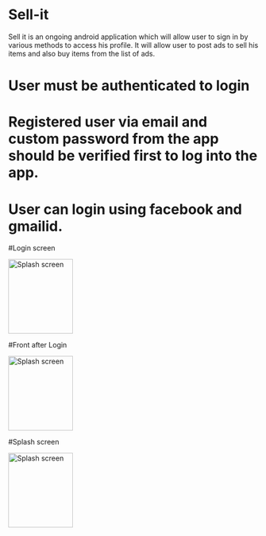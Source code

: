# Sell-it
Sell it is an ongoing android application which will allow user to sign in by various methods to access his profile. It will allow user to post ads to sell his items and also buy items from the list of ads.

# User must be authenticated to login

# Registered user via email and custom password from the app should be verified first to log into the app.

# User can login using facebook and gmailid.

#Login screen

<img src="https://user-images.githubusercontent.com/30164269/38103356-20dc6fb8-3354-11e8-9648-701447464400.jpg" alt="Splash screen" width="130" height="150">

#Front after Login 

<img src="https://user-images.githubusercontent.com/30164269/38102969-f2ede42a-3352-11e8-905b-cf67b395f334.jpg" alt="Splash screen" width="130" height="150">

#Splash screen

<img src="https://user-images.githubusercontent.com/30164269/38102971-f461eed2-3352-11e8-9c6e-a04dff84e45f.jpg" alt="Splash screen" width="130" height="150">


